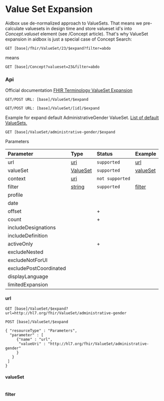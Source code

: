 # Value Set Expansion

Aidbox use de-normalized  approach to ValueSets. That means we pre-calculate valuesets in design time and store valueset id's into _Concept.valuset_ element \(see /Concept article\). That's why ValueSet expansion in aidbox is just a special case of Concept Search:

```http
GET [base]/fhir/ValueSet/23/$expand?filter=abdo
```

means

```http
GET [base]/Concept?valueset=23&filter=abdo
```

### Api

Official documentation [FHIR Terminology ValueSet Expansion](https://www.hl7.org/fhir/valueset-operations.html#expand)

```text
GET/POST URL: [base]/ValueSet/$expand
```

```text
GET/POST URL: [base]/ValueSet/[id]/$expand
```

Example for expand default AdministrativeGender ValueSet. [List of default ValueSets.](https://www.hl7.org/fhir/terminologies-valuesets.html)

```text
GET [base]/ValueSet/administrative-gender/$expand
```

Parameters

| Parameter | Type | Status | Example |
| :--- | :--- | :--- | :--- |
| url | [uri](https://www.hl7.org/fhir/datatypes.html#uri) | `supported` | [url](value-set-expansion.md#url) |
| valueSet | [ValueSet](https://www.hl7.org/fhir/valueset.html) | `supported` | [valueSet](value-set-expansion.md#valueset) |
| context | [uri](https://www.hl7.org/fhir/datatypes.html#uri) | `not supported` |  |
| filter | [string](https://www.hl7.org/fhir/datatypes.html#string) | `supported` | [filter](value-set-expansion.md#filter) |
| profile |  |  |  |
| date |  |  |  |
| offset |  | + |  |
| count |  | + |  |
| includeDesignations |  |  |  |
| includeDefinition |  |  |  |
| activeOnly |  | + |  |
| excludeNested |  |  |  |
| excludeNotForUI |  |  |  |
| excludePostCoordinated |  |  |  |
| displayLanguage |  |  |  |
| limitedExpansion |  |  |  |

#### url

```text
GET [base]/ValueSet/$expand?url=http://hl7.org/fhir/ValueSet/administrative-gender
```

```text
POST [base]/ValueSet/$expand

{ "resourceType" : "Parameters",
  "parameter" : [
     {"name" : "url",
      "valueUri" : "http://hl7.org/fhir/ValueSet/administrative-gender"
     }
   }
 ]
}
```

#### valueSet

```text

```

#### filter



